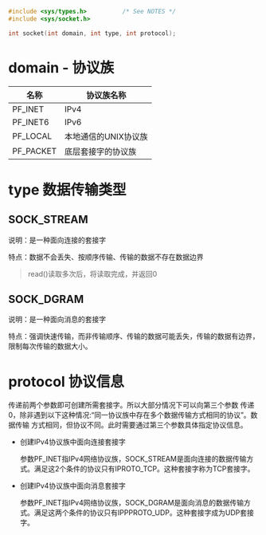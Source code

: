 ```c
#include <sys/types.h>          /* See NOTES */
#include <sys/socket.h>

int socket(int domain, int type, int protocol);
```

# domain - 协议族

| 名称      | 协议族名称           |
| --------- | -------------------- |
| PF_INET   | IPv4                 |
| PF_INET6  | IPv6                 |
| PF_LOCAL  | 本地通信的UNIX协议族 |
| PF_PACKET | 底层套接字的协议族   |

# type 数据传输类型

## SOCK_STREAM

说明：是一种面向连接的套接字

特点：数据不会丢失、按顺序传输、传输的数据不存在数据边界

> read()读取多次后，将读取完成，并返回0

## SOCK_DGRAM

说明：是一种面向消息的套接字

特点：强调快速传输，而非传输顺序、传输的数据可能丢失，传输的数据有边界，限制每次传输的数据大小。

# protocol 协议信息

传递前两个参数即可创建所需套接字。所以大部分情况下可以向第三个参数 传递0，除非遇到以下这种情况:“同一协议族中存在多个数据传输方式相同的协议”。数据传输 方式相同，但协议不同。此时需要通过第三个参数具体指定协议信息。

- 创建IPv4协议族中面向连接套接字

  参数PF_INET指IPv4网络协议族，SOCK_STREAM是面向连接的数据传输方式。满足这2个条件的协议只有IPROTO_TCP。这种套接字称为TCP套接字。

- 创建IPv4协议族中面向消息套接字

  参数PF_INET指IPv4网络协议族，SOCK_DGRAM是面向消息的数据传输方式。满足这两个条件的协议只有IPPPROTO_UDP。这种套接字成为UDP套接字。

